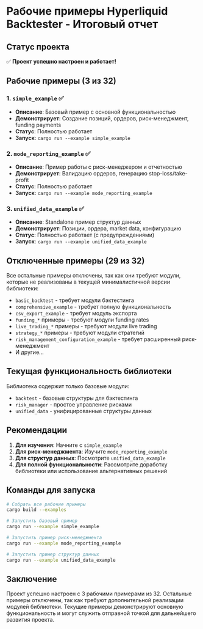 # Рабочие примеры Hyperliquid Backtester - Итоговый отчет

## Статус проекта

✅ **Проект успешно настроен и работает!**

## Рабочие примеры (3 из 32)

### 1. `simple_example` ✅
- **Описание**: Базовый пример с основной функциональностью
- **Демонстрирует**: Создание позиций, ордеров, риск-менеджмент, funding payments
- **Статус**: Полностью работает
- **Запуск**: `cargo run --example simple_example`

### 2. `mode_reporting_example` ✅
- **Описание**: Пример работы с риск-менеджером и отчетностью
- **Демонстрирует**: Валидацию ордеров, генерацию stop-loss/take-profit
- **Статус**: Полностью работает
- **Запуск**: `cargo run --example mode_reporting_example`

### 3. `unified_data_example` ✅
- **Описание**: Standalone пример структур данных
- **Демонстрирует**: Позиции, ордера, market data, конфигурацию
- **Статус**: Полностью работает (с предупреждениями)
- **Запуск**: `cargo run --example unified_data_example`

## Отключенные примеры (29 из 32)

Все остальные примеры отключены, так как они требуют модули, которые не реализованы в текущей минималистичной версии библиотеки:

- `basic_backtest` - требует модули бэктестинга
- `comprehensive_example` - требует полную функциональность
- `csv_export_example` - требует модуль экспорта
- `funding_*` примеры - требуют модули funding rates
- `live_trading_*` примеры - требуют модули live trading
- `strategy_*` примеры - требуют модули стратегий
- `risk_management_configuration_example` - требует расширенный риск-менеджмент
- И другие...

## Текущая функциональность библиотеки

Библиотека содержит только базовые модули:
- `backtest` - базовые структуры для бэктестинга
- `risk_manager` - простое управление рисками
- `unified_data` - унифицированные структуры данных

## Рекомендации

1. **Для изучения**: Начните с `simple_example`
2. **Для риск-менеджмента**: Изучите `mode_reporting_example`
3. **Для структур данных**: Посмотрите `unified_data_example`
4. **Для полной функциональности**: Рассмотрите доработку библиотеки или использование альтернативных решений

## Команды для запуска

```bash
# Собрать все рабочие примеры
cargo build --examples

# Запустить базовый пример
cargo run --example simple_example

# Запустить пример риск-менеджмента
cargo run --example mode_reporting_example

# Запустить пример структур данных
cargo run --example unified_data_example
```

## Заключение

Проект успешно настроен с 3 рабочими примерами из 32. Остальные примеры отключены, так как требуют дополнительной реализации модулей библиотеки. Текущие примеры демонстрируют основную функциональность и могут служить отправной точкой для дальнейшего развития проекта.
